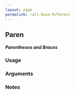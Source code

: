 ```yaml
---
layout: page
permalink: /all-base-R/Paren/
---
```


## __Paren__

#### _Parentheses and Braces_

### Usage

### Arguments

### Notes
